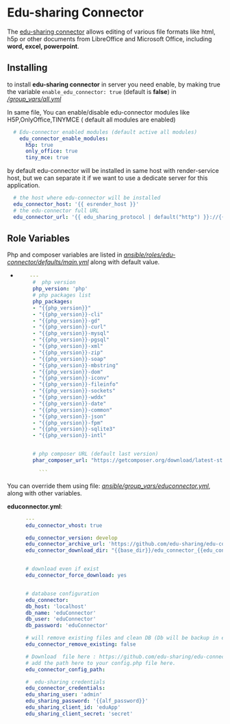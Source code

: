 # Edu-sharing Connector
The [edu-sharing connector](https://github.com/edu-sharing/edu-connector) allows editing of various file formats like html, h5p or other documents from LibreOffice and Microsoft Office, including **word, excel, powerpoint**.


## Installing 

to install **edu-sharing connector**  in server you need enable, by making true the variable  `enable_edu_connector: true` (default is **false**)  in [*/group_vars/all.yml*](https://github.com/TIBHannover/edu-sharing-box/blob/master/ansible/group_vars/all.yml)

In same file, You can enable/disable edu-connector modules like H5P,OnlyOffice,TINYMCE ( default all modules are enabled)

```yml
  # Edu-connector enabled modules (default active all modules)
    edu_connector_enable_modules:
      h5p: true
      only_office: true
      tiny_mce: true
```
 by default edu-connector will be installed in same host with render-service host, but we can separate it if we want to use a dedicate server for this application.

```yml
  # the host where edu-connector will be installed
  edu_connector_host: '{{ esrender_host }}'
  # the edu-connector full URL
  edu_connector_url: '{{ edu_sharing_protocol | default("http") }}://{{ edu_connector_host }}/eduConnector'
```

## Role Variables

Php and composer variables are listed in [*ansible/roles/edu-connector/defaults/main.yml*](https://github.com/TIBHannover/edu-sharing-box/blob/master/ansible/roles/edu-connector/defaults/main.yml)  along with default value.

 - ```yml 
       ---
        #  php version
        php_version: 'php'
        # php packages list 
        php_packages:
        - "{{php_version}}"
        - "{{php_version}}-cli"
        - "{{php_version}}-gd"
        - "{{php_version}}-curl"
        - "{{php_version}}-mysql"
        - "{{php_version}}-pgsql"
        - "{{php_version}}-xml"
        - "{{php_version}}-zip"
        - "{{php_version}}-soap"
        - "{{php_version}}-mbstring"
        - "{{php_version}}-dom"
        - "{{php_version}}-iconv"
        - "{{php_version}}-fileinfo"
        - "{{php_version}}-sockets"
        - "{{php_version}}-wddx"
        - "{{php_version}}-date"
        - "{{php_version}}-common"
        - "{{php_version}}-json"
        - "{{php_version}}-fpm"
        - "{{php_version}}-sqlite3"
        - "{{php_version}}-intl"


        # php composer URL (default last version)
        phar_composer_url: "https://getcomposer.org/download/latest-stable/composer.phar"

          ```

You can override them using file:  [*ansible/group_vars/educonnector.yml*](https://github.com/TIBHannover/edu-sharing-box/blob/master/ansible/group_vars/educonnector.yml), along with other variables.



**educonnector.yml**: 
		
  ```yml   
        ---
        edu_connector_vhost: true

        edu_connector_version: develop
        edu_connector_archive_url: 'https://github.com/edu-sharing/edu-connector/archive/{{edu_connector_version}}.tar.gz' 
        edu_connector_download_dir: "{{base_dir}}/edu_connector_{{edu_connector_version}}"


        # download even if exist 
        edu_connector_force_download: yes 


        # database configuration
        edu_connector:
        db_host: 'localhost'
        db_name: 'eduConnector'
        db_user: 'eduConnector'
        db_password: 'eduConnector'

        # will remove existing files and clean DB (Db will be backup in eduConnector_backup directory)
        edu_connector_remove_existing: false

        # Download  file here : https://github.com/edu-sharing/edu-connector/blob/develop/config.dist.php, and make all the necessary changes to it.
        # add the path here to your config.php file here.
        edu_connector_config_path: 

        #  edu-sharing credentials 
        edu_connector_credentials:
        edu_sharing_user: 'admin'
        edu_sharing_password: '{{alf_password}}'
        edu_sharing_client_id: 'eduApp'
        edu_sharing_client_secret: 'secret'

```